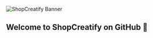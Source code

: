 ![ShopCreatify Banner](https://cdn.shopify.com/s/files/1/0798/7979/files/SCF_Email_Header_2.png?v=1721994825)

## Welcome to ShopCreatify on GitHub 👋

